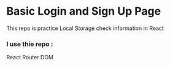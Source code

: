 <h1> Basic Login and Sign Up Page </h1>

<p> This repo is practice Local Storage check information in React</p>

<h3>I use thie repo :</h3>
<p> React Router DOM </p>
